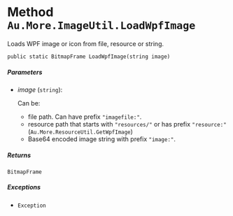 # Method `Au.More.ImageUtil.LoadWpfImage`

Loads WPF image or icon from file, resource or string.

```
public static BitmapFrame LoadWpfImage(string image)
```

##### Parameters

- *image*  (`string`):

    Can be:

    - file path. Can have prefix `"imagefile:"`.
    - resource path that starts with `"resources/"` or has prefix `"resource:"` (`Au.More.ResourceUtil.GetWpfImage`)
    - Base64 encoded image string with prefix `"image:"`.

##### Returns

`BitmapFrame`

##### Exceptions

- `Exception`